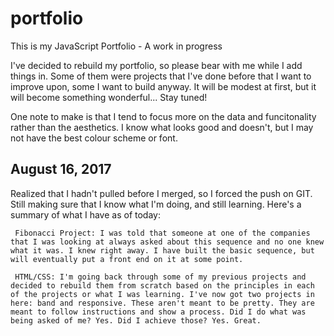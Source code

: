 # portfolio
This is my JavaScript Portfolio - A work in progress

I've decided to rebuild my portfolio, so please bear with me while I add things in. Some of them were projects that I've done before that I want to improve upon, some I want to build anyway. It will be modest at first, but it will become something wonderful... Stay tuned!

One note to make is that I tend to focus more on the data and funcitonality rather than the aesthetics. I know what looks good and doesn't, but I may not have the best colour scheme or font.

August 16, 2017
---------------
Realized that I hadn't pulled before I merged, so I forced the push on GIT. Still making sure that I know what I'm doing, and still learning. Here's a summary of what I have as of today:

     Fibonacci Project: I was told that someone at one of the companies that I was looking at always asked about this sequence and no one knew what it was. I knew right away. I have built the basic sequence, but will eventually put a front end on it at some point.

     HTML/CSS: I'm going back through some of my previous projects and decided to rebuild them from scratch based on the principles in each of the projects or what I was learning. I've now got two projects in here: band and responsive. These aren't meant to be pretty. They are meant to follow instructions and show a process. Did I do what was being asked of me? Yes. Did I achieve those? Yes. Great.